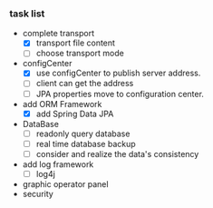 ### task list
+ complete transport
    - [X] transport file content
    - [ ] choose transport mode
+ configCenter
    - [X] use configCenter to publish server address.
    - [ ] client can get the address
    - [ ] JPA properties move to configuration center.
+ add ORM Framework
    - [x] add Spring Data JPA
+ DataBase
    - [ ] readonly query database
    - [ ] real time database backup
    - [ ] consider and realize the data's consistency
+ add log framework
    - [ ] log4j
+ graphic operator panel 
+ security

